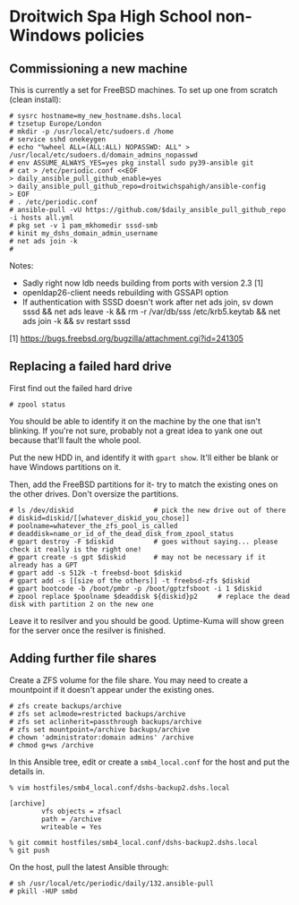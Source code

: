# Droitwich Spa High School non-Windows policies

## Commissioning a new machine

This is currently a set for FreeBSD machines.  To set up one from scratch (clean install):

```console
# sysrc hostname=my_new_hostname.dshs.local
# tzsetup Europe/London
# mkdir -p /usr/local/etc/sudoers.d /home
# service sshd onekeygen
# echo "%wheel ALL=(ALL:ALL) NOPASSWD: ALL" > /usr/local/etc/sudoers.d/domain_admins_nopasswd
# env ASSUME_ALWAYS_YES=yes pkg install sudo py39-ansible git
# cat > /etc/periodic.conf <<EOF
> daily_ansible_pull_github_enable=yes
> daily_ansible_pull_github_repo=droitwichspahigh/ansible-config
> EOF
# . /etc/periodic.conf
# ansible-pull -vU https://github.com/$daily_ansible_pull_github_repo -i hosts all.yml
# pkg set -v 1 pam_mkhomedir sssd-smb
# kinit my_dshs_domain_admin_username
# net ads join -k
# 
```

Notes:

- Sadly right now ldb needs building from ports with version 2.3 [1]
- openldap26-client needs rebuilding with GSSAPI option
- If authentication with SSSD doesn't work after net ads join, sv down sssd && net ads leave -k && rm -r /var/db/sss /etc/krb5.keytab && net ads join -k && sv restart sssd

[1] https://bugs.freebsd.org/bugzilla/attachment.cgi?id=241305

## Replacing a failed hard drive

First find out the failed hard drive

```console
# zpool status
```

You should be able to identify it on the machine by the one that isn't blinking.  If you're not sure, probably not a great idea to yank one out because that'll fault the whole pool.

Put the new HDD in, and identify it with `gpart show`.  It'll either be blank or have Windows partitions on it.

Then, add the FreeBSD partitions for it- try to match the existing ones on the other drives.  Don't oversize the partitions.

```console
# ls /dev/diskid                    # pick the new drive out of there
# diskid=diskid/[[whatever_diskid_you_chose]]
# poolname=whatever_the_zfs_pool_is_called
# deaddisk=name_or_id_of_the_dead_disk_from_zpool_status
# gpart destroy -F $diskid          # goes without saying... please check it really is the right one!
# gpart create -s gpt $diskid       # may not be necessary if it already has a GPT
# gpart add -s 512k -t freebsd-boot $diskid
# gpart add -s [[size of the others]] -t freebsd-zfs $diskid
# gpart bootcode -b /boot/pmbr -p /boot/gptzfsboot -i 1 $diskid
# zpool replace $poolname $deaddisk ${diskid}p2     # replace the dead disk with partition 2 on the new one
```

Leave it to resilver and you should be good.  Uptime-Kuma will show green for the server once the resilver is finished.

## Adding further file shares

Create a ZFS volume for the file share.  You may need to create a mountpoint if it doesn't
appear under the existing ones.

```console
# zfs create backups/archive
# zfs set aclmode=restricted backups/archive
# zfs set aclinherit=passthrough backups/archive
# zfs set mountpoint=/archive backups/archive
# chown 'administrator:domain admins' /archive
# chmod g+ws /archive
```

In this Ansible tree, edit or create a `smb4_local.conf` for the host and put the details in.

```console
% vim hostfiles/smb4_local.conf/dshs-backup2.dshs.local
```

    [archive]
            vfs objects = zfsacl
            path = /archive
            writeable = Yes

```console
% git commit hostfiles/smb4_local.conf/dshs-backup2.dshs.local
% git push
```

On the host, pull the latest Ansible through:

```console
# sh /usr/local/etc/periodic/daily/132.ansible-pull
# pkill -HUP smbd
```
